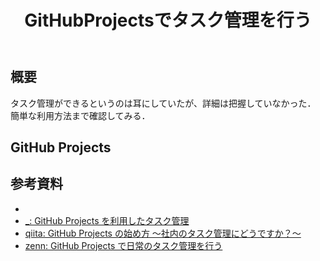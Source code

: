 ﻿---
title: GitHubProjectsでタスク管理を行う
category: Git
tags:
  - GitHub
updated_at: ''
id: 5bdfa586-0207-48e8-a1e9-8226aa583cc6
---

## 概要
タスク管理ができるというのは耳にしていたが、詳細は把握していなかった．
簡単な利用方法まで確認してみる．

## GitHub Projects

##

## 参考資料

- []()
- [_: GitHub Projects を利用したタスク管理](https://user-first.ikyu.co.jp/entry/2023/11/09/175121)
- [qiita: GitHub Projects の始め方 〜社内のタスク管理にどうですか？〜](https://qiita.com/gotanda_kazutaka/items/ee2d330f1bd5fc9694e3)
- [zenn: GitHub Projects で日常のタスク管理を行う](https://zenn.dev/t4t5u0/articles/f3aeb3895fd1fb)
